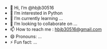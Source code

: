 - 👋 Hi, I’m @hbjb30516
- 👀 I’m interested in Python
- 🌱 I’m currently learning ...
- 💞️ I’m looking to collaborate on ...
- 📫 How to reach me : hbjb30516@gmail.com
- 😄 Pronouns: ...
- ⚡ Fun fact: ...

<!---
hbjb30516/hbjb30516 is a ✨ special ✨ repository because its `README.md` (this file) appears on your GitHub profile.
You can click the Preview link to take a look at your changes.
--->
